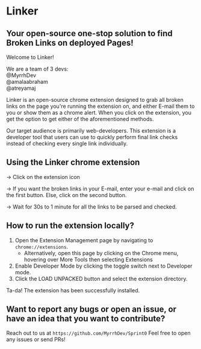 # Linker
## Your open-source one-stop solution to find Broken Links on deployed Pages!

Welcome to Linker! 

We are a team of 3 devs:  
@MyrrhDev  
@amalaabraham  
@atreyamaj  

Linker is an open-source chrome extension designed to grab all broken links on the page you're running the extension on, and either E-mail them to you or show them as a chrome alert. When you click on the extension, you get the option to get either of the aforementioned methods.

Our target audience is primarily web-developers. This extension is a developer tool that users can use to quickly perform final link checks instead of checking every single link individually.

## Using the Linker chrome extension
-> Click on the extension icon  
  
-> If you want the broken links in your E-mail, enter your e-mail and click on the first button. Else, click on the second button.   
  
-> Wait for 30s to 1 minute for all the links to be parsed and checked. 

## How to run the extension locally?

1. Open the Extension Management page by navigating to `chrome://extensions`.
    - Alternatively, open this page by clicking on the Chrome menu, hovering over More Tools then selecting Extensions
2. Enable Developer Mode by clicking the toggle switch next to Developer mode.
3. Click the LOAD UNPACKED button and select the extension directory.

Ta-da! The extension has been successfully installed.


## Want to report any bugs or open an issue, or have an idea that you want to contribute?

Reach out to us at `https://github.com/MyrrhDev/Sprint0`
Feel free to open any issues or send PRs!